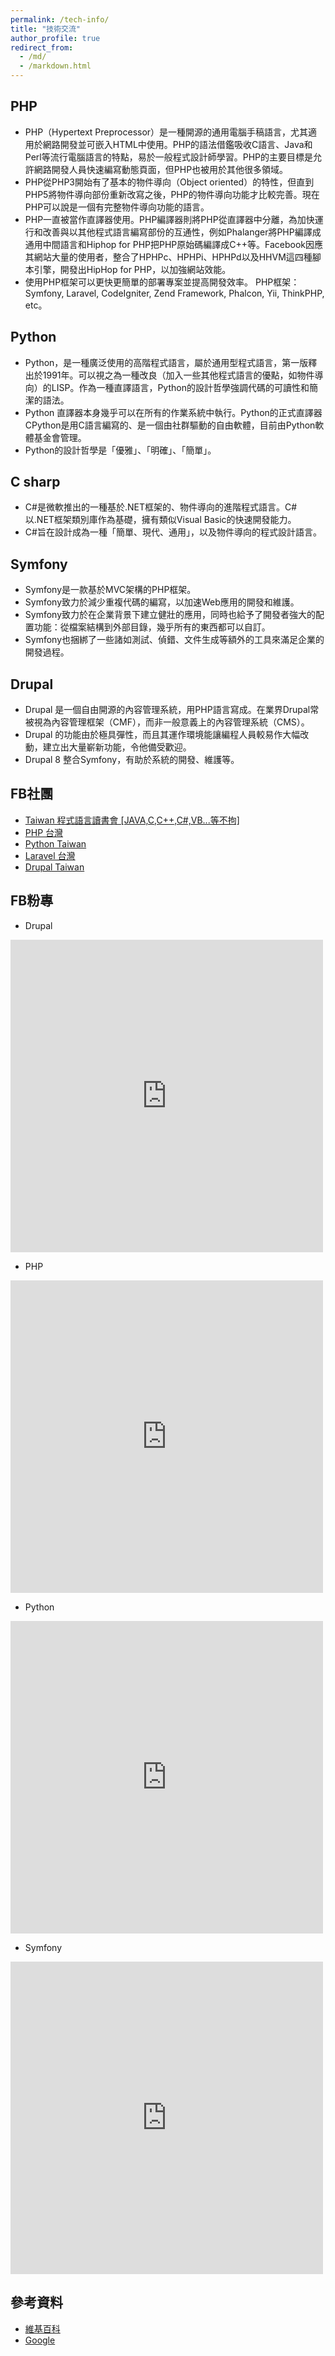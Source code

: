 ```yaml
---
permalink: /tech-info/
title: "技術交流"
author_profile: true
redirect_from: 
  - /md/
  - /markdown.html
---
```


## PHP
* PHP（Hypertext Preprocessor）是一種開源的通用電腦手稿語言，尤其適用於網路開發並可嵌入HTML中使用。PHP的語法借鑑吸收C語言、Java和Perl等流行電腦語言的特點，易於一般程式設計師學習。PHP的主要目標是允許網路開發人員快速編寫動態頁面，但PHP也被用於其他很多領域。
* PHP從PHP3開始有了基本的物件導向（Object oriented）的特性，但直到PHP5將物件導向部份重新改寫之後，PHP的物件導向功能才比較完善。現在PHP可以說是一個有完整物件導向功能的語言。
* PHP一直被當作直譯器使用。PHP編譯器則將PHP從直譯器中分離，為加快運行和改善與以其他程式語言編寫部份的互通性，例如Phalanger將PHP編譯成通用中間語言和Hiphop for PHP把PHP原始碼編譯成C++等。Facebook因應其網站大量的使用者，整合了HPHPc、HPHPi、HPHPd以及HHVM這四種腳本引擎，開發出HipHop for PHP，以加強網站效能。
* 使用PHP框架可以更快更簡單的部署專案並提高開發效率。
PHP框架：Symfony, Laravel, CodeIgniter, Zend Framework, Phalcon, Yii, ThinkPHP, etc。

## Python
* Python，是一種廣泛使用的高階程式語言，屬於通用型程式語言，第一版釋出於1991年。可以視之為一種改良（加入一些其他程式語言的優點，如物件導向）的LISP。作為一種直譯語言，Python的設計哲學強調代碼的可讀性和簡潔的語法。
* Python 直譯器本身幾乎可以在所有的作業系統中執行。Python的正式直譯器CPython是用C語言編寫的、是一個由社群驅動的自由軟體，目前由Python軟體基金會管理。
* Python的設計哲學是「優雅」、「明確」、「簡單」。

## C sharp
* C#是微軟推出的一種基於.NET框架的、物件導向的進階程式語言。C#以.NET框架類別庫作為基礎，擁有類似Visual Basic的快速開發能力。
* C#旨在設計成為一種「簡單、現代、通用」，以及物件導向的程式設計語言。

## Symfony
* Symfony是一款基於MVC架構的PHP框架。
* Symfony致力於減少重複代碼的編寫，以加速Web應用的開發和維護。
* Symfony致力於在企業背景下建立健壯的應用，同時也給予了開發者強大的配置功能：從檔案結構到外部目錄，幾乎所有的東西都可以自訂。
* Symfony也捆綁了一些諸如測試、偵錯、文件生成等額外的工具來滿足企業的開發過程。

## Drupal
* Drupal 是一個自由開源的內容管理系統，用PHP語言寫成。在業界Drupal常被視為內容管理框架（CMF），而非一般意義上的內容管理系統（CMS）。
* Drupal 的功能由於極具彈性，而且其運作環境能讓編程人員較易作大幅改動，建立出大量嶄新功能，令他備受歡迎。
* Drupal 8 整合Symfony，有助於系統的開發、維護等。



## FB社團
* <a href="https://www.facebook.com/groups/1403852566495675/" target = "_blank">Taiwan 程式語言讀書會 [JAVA,C,C++,C#,VB...等不拘]</a>
* <a href="https://www.facebook.com/groups/199493136812961/" target = "_blank">PHP 台灣</a>
* <a href="https://www.facebook.com/groups/pythontw/">Python Taiwan</a>
* <a href="https://www.facebook.com/groups/laravel.tw/" target = "_blank">Laravel 台灣</a>
* <a href="https://www.facebook.com/groups/drupaltaiwan/">Drupal Taiwan</a>

## FB粉專
* Drupal
<iframe src="https://www.facebook.com/plugins/page.php?href=https%3A%2F%2Fwww.facebook.com%2Fdrupal8%2F&tabs=timeline&width=500&height=500&small_header=true&adapt_container_width=true&hide_cover=false&show_facepile=true&appId" width="500" height="500" style="border:none;overflow:hidden" scrolling="no" frameborder="0" allowTransparency="true" allow="encrypted-media"></iframe>

* PHP
<iframe src="https://www.facebook.com/plugins/page.php?href=https%3A%2F%2Fwww.facebook.com%2FPHP-109797105707485%2F&tabs=timeline&width=500&height=500&small_header=true&adapt_container_width=true&hide_cover=false&show_facepile=true&appId" width="500" height="500" style="border:none;overflow:hidden" scrolling="no" frameborder="0" allowTransparency="true" allow="encrypted-media"></iframe>

* Python
<iframe src="https://www.facebook.com/plugins/page.php?href=https%3A%2F%2Fwww.facebook.com%2Fpythonlang%2F&tabs=timeline&width=500&height=500&small_header=true&adapt_container_width=true&hide_cover=false&show_facepile=true&appId" width="500" height="500" style="border:none;overflow:hidden" scrolling="no" frameborder="0" allowTransparency="true" allow="encrypted-media"></iframe>

* Symfony
<iframe src="https://www.facebook.com/plugins/page.php?href=https%3A%2F%2Fwww.facebook.com%2FSymfonyFramework%2F&tabs=timeline&width=500&height=500&small_header=true&adapt_container_width=true&hide_cover=false&show_facepile=true&appId" width="500" height="500" style="border:none;overflow:hidden" scrolling="no" frameborder="0" allowTransparency="true" allow="encrypted-media"></iframe>

## 參考資料
* <a href="https://zh.wikipedia.org/wiki/Wikipedia:%E9%A6%96%E9%A1%B5">維基百科</a>
* <a href="https://www.google.com.tw/">Google</a>
